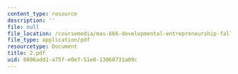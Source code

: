 ```yaml
---
content_type: resource
description: ''
file: null
file_location: /coursemedia/mas-666-developmental-entrepreneurship-fall-2003/8806add1a75fe0e751e013060731a09c_2.pdf
file_type: application/pdf
resourcetype: Document
title: 2.pdf
uid: 8806add1-a75f-e0e7-51e0-13060731a09c
---
```

